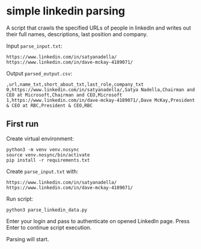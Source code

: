 # simple linkedin parsing

A script that crawls the specified URLs of people in linkedin and writes out their full names, descriptions, last position and company.

Input `parse_input.txt`:

    https://www.linkedin.com/in/satyanadella/
    https://www.linkedin.com/in/dave-mckay-4189071/

Output `parsed_output.csv`:

    ,url,name_txt,short_about_txt,last_role,company_txt
    0,https://www.linkedin.com/in/satyanadella/,Satya Nadella,Chairman and CEO at Microsoft,Chairman and CEO,Microsoft
    1,https://www.linkedin.com/in/dave-mckay-4189071/,Dave McKay,President & CEO at RBC,President & CEO,RBC


## First run
Create virtual environment:

    python3 -m venv venv.nosync
    source venv.nosync/bin/activate
    pip install -r requirements.txt

Create `parse_input.txt` with:

    https://www.linkedin.com/in/satyanadella/
    https://www.linkedin.com/in/dave-mckay-4189071/

Run script:

    python3 parse_linkedin_data.py

Enter your login and pass to authenticate on opened LinkedIn page.
Press Enter to continue script execution.

Parsing will start.